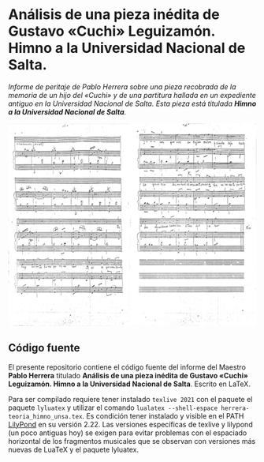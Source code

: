 # Análisis de una pieza inédita de Gustavo «Cuchi» Leguizamón. Himno a la Universidad Nacional de Salta.
_Informe de peritaje de Pablo Herrera  sobre una pieza recobrada de la memoria de un hijo del «Cuchi» y de una partitura hallada en un expediente antiguo en la Universidad Nacional de Salta. Esta pieza está titulada  **Himno a la Universidad Nacional de Salta**._

![partitura-original](img/partitura-original.png)

## Código fuente
El presente repositorio contiene el código fuente del informe del Maestro **Pablo Herrera** titulado **Análisis de una pieza inédita de Gustavo «Cuchi» Leguizamón. Himno a la Universidad Nacional de Salta**. Escrito en LaTeX. 

Para ser compilado requiere tener instalado `texlive 2021` con el paquete el paquete `lyluatex` y utilizar el comando `lualatex --shell-espace herrera-teoria_himno_unsa.tex`. Es condición tener instalado y visible en el PATH [LilyPond](https://lilypond.org/) en su versión 2.22. Las versiones específicas de texlive y lilypond (un poco antiguas hoy) se exigen para evitar problemas con el espaciado horizontal de los fragmentos musicales que se observan con versiones más nuevas de LuaTeX y el paquete lyluatex.
